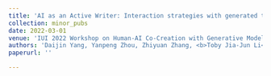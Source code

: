 ```yaml
---
title: 'AI as an Active Writer: Interaction strategies with generated text in human-AI collaborative fiction writing'
collection: minor_pubs
date: 2022-03-01
venue: 'IUI 2022 Workshop on Human-AI Co-Creation with Generative Models (HAI-GEN 2022)'
authors: 'Daijin Yang, Yanpeng Zhou, Zhiyuan Zhang, <b>Toby Jia-Jun Li</b>, and Ray LC'
paperurl: ''

---
```

